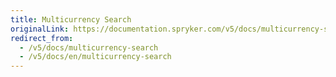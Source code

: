 ```yaml
---
title: Multicurrency Search
originalLink: https://documentation.spryker.com/v5/docs/multicurrency-search
redirect_from:
  - /v5/docs/multicurrency-search
  - /v5/docs/en/multicurrency-search
---
```



